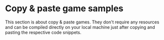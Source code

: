 # Copy & paste game samples

This section is about copy & paste games. They don't require any resources and can be compiled directly on your local machine just after copying and pasting the respective code snippets.